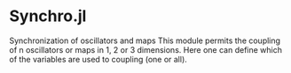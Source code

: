 # Synchro.jl
Synchronization of oscillators and maps
This module permits the coupling of n oscillators or maps in 1, 2 or 3 dimensions. Here one can define which of the variables are used to coupling (one or all).

